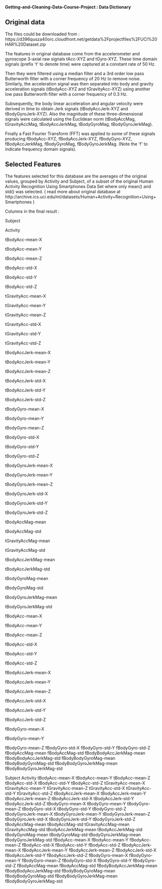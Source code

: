 <b>Getting-and-Cleaning-Data-Course-Project : Data Dictionary </b>

<h2>Original data</h2> The files could be downloaded from :
https://d396qusza40orc.cloudfront.net/getdata%2Fprojectfiles%2FUCI%20HAR%20Dataset.zip 
<p></p><p>
The features in original database come from the accelerometer and gyroscope 3-axial raw signals tAcc-XYZ and tGyro-XYZ. These time domain signals (prefix 't' to denote time) were captured at a constant rate of 50 Hz. 
</p><p>
Then they were filtered using a median filter and a 3rd order low pass Butterworth filter with a corner frequency of 20 Hz to remove noise. Similarly, the acceleration signal was then separated into body and gravity acceleration signals (tBodyAcc-XYZ and tGravityAcc-XYZ) using another low pass Butterworth filter with a corner frequency of 0.3 Hz. 
</p><p>
Subsequently, the body linear acceleration and angular velocity were derived in time to obtain Jerk signals (tBodyAccJerk-XYZ and tBodyGyroJerk-XYZ). Also the magnitude of these three-dimensional signals were calculated using the Euclidean norm (tBodyAccMag, tGravityAccMag, tBodyAccJerkMag, tBodyGyroMag, tBodyGyroJerkMag). 
</p><p>
Finally a Fast Fourier Transform (FFT) was applied to some of these signals producing fBodyAcc-XYZ, fBodyAccJerk-XYZ, fBodyGyro-XYZ, fBodyAccJerkMag, fBodyGyroMag, fBodyGyroJerkMag. (Note the 'f' to indicate frequency domain signals). 
</p>
<h2>Selected Features</h2>
The features selected for this database are the averages of the original values, grouped by Activity and Subject, of a subset of the original Human Activity Recognition Using Smartphones Data Set where only mean() and std() was selected. ( read more about original database at http://archive.ics.uci.edu/ml/datasets/Human+Activity+Recognition+Using+Smartphones )
</p><p>
Columns in the final result : 
</p><p>Subject
</p><p>Activity
</p><p>tBodyAcc-mean-X
</p><p>tBodyAcc-mean-Y
</p><p>tBodyAcc-mean-Z
</p><p>tBodyAcc-std-X
</p><p>tBodyAcc-std-Y
</p><p>tBodyAcc-std-Z
</p><p>tGravityAcc-mean-X
</p><p>tGravityAcc-mean-Y
</p><p>tGravityAcc-mean-Z
</p><p>tGravityAcc-std-X
</p><p>tGravityAcc-std-Y
</p><p>tGravityAcc-std-Z
</p><p>tBodyAccJerk-mean-X
</p><p>tBodyAccJerk-mean-Y
</p><p>tBodyAccJerk-mean-Z
</p><p>tBodyAccJerk-std-X
</p><p>tBodyAccJerk-std-Y
</p><p>tBodyAccJerk-std-Z
</p><p>tBodyGyro-mean-X
</p><p>tBodyGyro-mean-Y
</p><p>tBodyGyro-mean-Z
</p><p>tBodyGyro-std-X
</p><p>tBodyGyro-std-Y
</p><p>tBodyGyro-std-Z
</p><p>tBodyGyroJerk-mean-X
</p><p>tBodyGyroJerk-mean-Y
</p><p>tBodyGyroJerk-mean-Z
</p><p>tBodyGyroJerk-std-X
</p><p>tBodyGyroJerk-std-Y
</p><p>tBodyGyroJerk-std-Z
</p><p>tBodyAccMag-mean
</p><p>tBodyAccMag-std
</p><p>tGravityAccMag-mean
</p><p>tGravityAccMag-std
</p><p>tBodyAccJerkMag-mean
</p><p>tBodyAccJerkMag-std
</p><p>tBodyGyroMag-mean
</p><p>tBodyGyroMag-std
</p><p>tBodyGyroJerkMag-mean
</p><p>tBodyGyroJerkMag-std
</p><p>fBodyAcc-mean-X
</p><p>fBodyAcc-mean-Y
</p><p>fBodyAcc-mean-Z
</p><p>fBodyAcc-std-X
</p><p>fBodyAcc-std-Y
</p><p>fBodyAcc-std-Z
</p><p>fBodyAccJerk-mean-X
</p><p>fBodyAccJerk-mean-Y
</p><p>fBodyAccJerk-mean-Z
</p><p>fBodyAccJerk-std-X
</p><p>fBodyAccJerk-std-Y
</p><p>fBodyAccJerk-std-Z
</p><p>fBodyGyro-mean-X
</p><p>fBodyGyro-mean-Y
</p><p>fBodyGyro-mean-Z
fBodyGyro-std-X
fBodyGyro-std-Y
fBodyGyro-std-Z
fBodyAccMag-mean
fBodyAccMag-std
fBodyBodyAccJerkMag-mean
fBodyBodyAccJerkMag-std
fBodyBodyGyroMag-mean
fBodyBodyGyroMag-std
fBodyBodyGyroJerkMag-mean
fBodyBodyGyroJerkMag-std


Subject
Activity
tBodyAcc-mean-X
tBodyAcc-mean-Y
tBodyAcc-mean-Z
tBodyAcc-std-X
tBodyAcc-std-Y
tBodyAcc-std-Z
tGravityAcc-mean-X
tGravityAcc-mean-Y
tGravityAcc-mean-Z
tGravityAcc-std-X
tGravityAcc-std-Y
tGravityAcc-std-Z
tBodyAccJerk-mean-X
tBodyAccJerk-mean-Y
tBodyAccJerk-mean-Z
tBodyAccJerk-std-X
tBodyAccJerk-std-Y
tBodyAccJerk-std-Z
tBodyGyro-mean-X
tBodyGyro-mean-Y
tBodyGyro-mean-Z
tBodyGyro-std-X
tBodyGyro-std-Y
tBodyGyro-std-Z
tBodyGyroJerk-mean-X
tBodyGyroJerk-mean-Y
tBodyGyroJerk-mean-Z
tBodyGyroJerk-std-X
tBodyGyroJerk-std-Y
tBodyGyroJerk-std-Z
tBodyAccMag-mean
tBodyAccMag-std
tGravityAccMag-mean
tGravityAccMag-std
tBodyAccJerkMag-mean
tBodyAccJerkMag-std
tBodyGyroMag-mean
tBodyGyroMag-std
tBodyGyroJerkMag-mean
tBodyGyroJerkMag-std
fBodyAcc-mean-X
fBodyAcc-mean-Y
fBodyAcc-mean-Z
fBodyAcc-std-X
fBodyAcc-std-Y
fBodyAcc-std-Z
fBodyAccJerk-mean-X
fBodyAccJerk-mean-Y
fBodyAccJerk-mean-Z
fBodyAccJerk-std-X
fBodyAccJerk-std-Y
fBodyAccJerk-std-Z
fBodyGyro-mean-X
fBodyGyro-mean-Y
fBodyGyro-mean-Z
fBodyGyro-std-X
fBodyGyro-std-Y
fBodyGyro-std-Z
fBodyAccMag-mean
fBodyAccMag-std
fBodyBodyAccJerkMag-mean
fBodyBodyAccJerkMag-std
fBodyBodyGyroMag-mean
fBodyBodyGyroMag-std
fBodyBodyGyroJerkMag-mean
fBodyBodyGyroJerkMag-std



